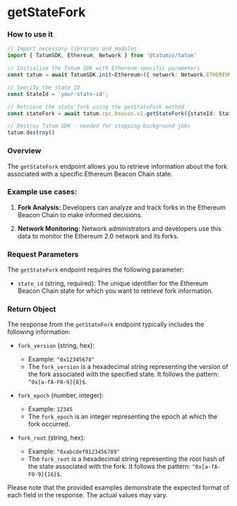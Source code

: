 # getStateFork

### How to use it 

```typescript
// Import necessary libraries and modules
import { TatumSDK, Ethereum, Network } from '@tatumio/tatum'

// Initialize the Tatum SDK with Ethereum-specific parameters
const tatum = await TatumSDK.init<Ethereum>({ network: Network.ETHEREUM_HOLESKY })

// Specify the state ID
const StateId = 'your-state-id';

// Retrieve the state fork using the getStateFork method
const stateFork = await tatum.rpc.beacon.v1.getStateFork({stateId: StateId});

// Destroy Tatum SDK - needed for stopping background jobs
tatum.destroy()
```

### Overview

The `getStateFork` endpoint allows you to retrieve information about the fork associated with a specific Ethereum Beacon Chain state.

### Example use cases:

1. **Fork Analysis:** 
   Developers can analyze and track forks in the Ethereum Beacon Chain to make informed decisions.

2. **Network Monitoring:** 
   Network administrators and developers use this data to monitor the Ethereum 2.0 network and its forks.

### Request Parameters

The `getStateFork` endpoint requires the following parameter:

- `state_id` (string, required):
  The unique identifier for the Ethereum Beacon Chain state for which you want to retrieve fork information.

### Return Object

The response from the `getStateFork` endpoint typically includes the following information:

- `fork_version` (string, hex):
  - Example: `"0x12345678"`
  - The `fork_version` is a hexadecimal string representing the version of the fork associated with the specified state. It follows the pattern: `^0x[a-fA-F0-9]{8}$`.

- `fork_epoch` (number, integer):
  - Example: `12345`
  - The `fork_epoch` is an integer representing the epoch at which the fork occurred.

- `fork_root` (string, hex):
  - Example: `"0xabcdef0123456789"`
  - The `fork_root` is a hexadecimal string representing the root hash of the state associated with the fork. It follows the pattern: `^0x[a-fA-F0-9]{16}$`.

Please note that the provided examples demonstrate the expected format of each field in the response. The actual values may vary.
